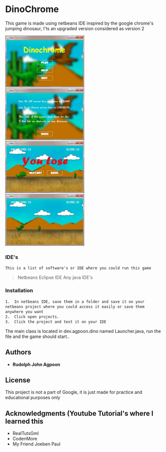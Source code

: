 # DinoChrome

This game is made using netbeans IDE inspired by the google chrome's jumping dinosaur, I'ts an upgraded version considered as version 2


<img src = "screenshot/1.jpg" width = "50%" height = "50%">
<img src = "screenshot/2.jpg" width = "50%" height = "50%">
<img src = "screenshot/3.jpg" width = "50%" height = "50%">
<img src = "screenshot/4.jpg" width = "50%" height = "50%">


### IDE's

    This is a list of software's or IDE where you could run this game

>Netbeans
>Eclipse IDE
>Any java IDE's

### Installation
    1.  In netbeans IDE, save them in a folder and save it on your netbeans project where you could access it easily or save them anywhere you want
    2.  Click open projects.
    3.  Click the project and test it on your IDE

The main class is located in dev.agpoon.dino named Launcher.java, run the file and the game should start..

## Authors

* **Rudolph John Agpoon**

## License

This project is not a part of Google, it is just made for practice and educational purposes only

## Acknowledgments (Youtube Tutorial's where I learned this

* RealTutsGml
* CodenMore
* My Friend Joeben Paul
